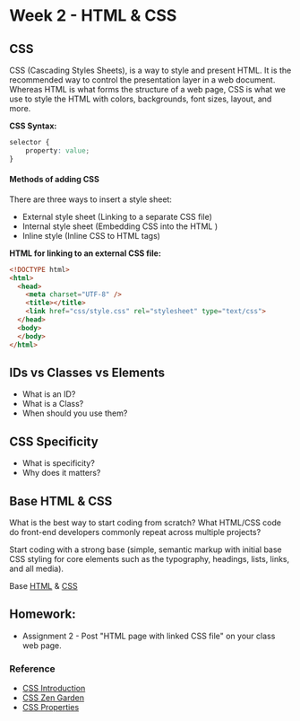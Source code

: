 # Week 2 - HTML & CSS

## CSS
CSS (Cascading Styles Sheets), is a way to style and present HTML. It is the recommended way to control the presentation layer in a web document. Whereas HTML is what forms the structure of a web page, CSS is what we use to style the HTML with colors, backgrounds, font sizes, layout, and more.

**CSS Syntax:**
```css
selector {
    property: value;
}
```

#### Methods of adding CSS
There are three ways to insert a style sheet:
- External style sheet (Linking to a separate CSS file)
- Internal style sheet (Embedding CSS into the HTML
)
- Inline style (Inline CSS to HTML tags)

**HTML for linking to an external CSS file:**
```html
<!DOCTYPE html>
<html>
  <head>
    <meta charset="UTF-8" />
    <title></title>
    <link href="css/style.css" rel="stylesheet" type="text/css">
  </head>
  <body>
  </body>
</html>
```


## IDs vs Classes vs Elements
- What is an ID?
- What is a Class?
- When should you use them?


## CSS Specificity
- What is specificity?
- Why does it matters?


## Base HTML & CSS
What is the best way to start coding from scratch? What HTML/CSS code do front-end developers commonly repeat across multiple projects?

Start coding with a strong base (simple, semantic markup with initial base CSS styling for core elements such as the typography, headings, lists, links, and all media).

Base [HTML](base/index.html) & [CSS](base/css/style.css)


## Homework:
- Assignment 2 - Post "HTML page with linked CSS file" on your class web page.


### Reference
- [CSS Introduction](http://www.w3schools.com/css/css_intro.asp)
- [CSS Zen Garden](http://www.csszengarden.com/)
- [CSS Properties](http://www.w3schools.com/cssref/)
